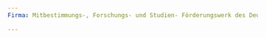 ```yaml
---
Firma: Mitbestimmungs-, Forschungs- und Studien- Förderungswerk des Deutschen Gewerkschaftsbundes

---
```


